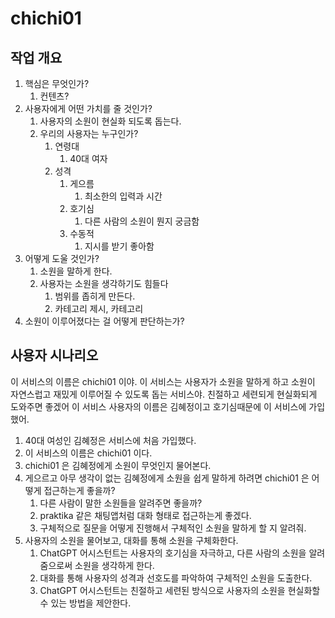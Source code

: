 # chichi01


## 작업 개요
1. 핵심은 무엇인가?
   1. 컨텐츠?
2. 사용자에게 어떤 가치를 줄 것인가?
   1. 사용자의 소원이 현실화 되도록 돕는다.
   2. 우리의 사용자는 누구인가?
      1. 연령대
         1. 40대 여자
      2. 성격
         1. 게으름
            1. 최소한의 입력과 시간
         2. 호기심
            1. 다른 사람의 소원이 뭔지 궁금함
         3. 수동적
            1. 지시를 받기 좋아함
3. 어떻게 도울 것인가?
   1. 소원을 말하게 한다.
   2. 사용자는 소원을 생각하기도 힘들다
      1. 범위를 좁히게 만든다.
      2. 카테고리 제시, 카테고리 
3. 소원이 이루어졌다는 걸 어떻게 판단하는가?

## 사용자 시나리오
이 서비스의 이름은 chichi01 이야. 이 서비스는 사용자가 소원을 말하게 하고 소원이 자연스럽고 재밌게 이루어질 수 있도록 돕는 서비스야. 친절하고 세련되게 현실화되게 도와주면 좋겠어
이 서비스 사용자의 이름은 김혜정이고 호기심때문에 이 서비스에 가입했어.

1. 40대 여성인 김혜정은 서비스에 처음 가입했다.
2. 이 서비스의 이름은 chichi01 이다.
3. chichi01 은 김혜정에게 소원이 무엇인지 물어본다.
4. 게으르고 아무 생각이 없는 김혜정에게 소원을 쉽게 말하게 하려면 chichi01 은 어떻게 접근하는게 좋을까?
   1. 다른 사람이 말한 소원들을 알려주면 좋을까?
   2. praktika 같은 채팅앱처럼 대화 형태로 접근하는게 좋겠다.
   3. 구체적으로 질문을 어떻게 진행해서 구체적인 소원을 말하게 할 지 알려줘.
5. 사용자의 소원을 물어보고, 대화를 통해 소원을 구체화한다.
    1. ChatGPT 어시스턴트는 사용자의 호기심을 자극하고, 다른 사람의 소원을 알려줌으로써 소원을 생각하게 한다.
    2. 대화를 통해 사용자의 성격과 선호도를 파악하여 구체적인 소원을 도출한다.
    3. ChatGPT 어시스턴트는 친절하고 세련된 방식으로 사용자의 소원을 현실화할 수 있는 방법을 제안한다.


